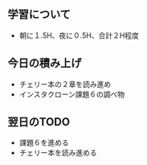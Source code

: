 ## 学習について
- 朝に１.5H、夜に０.5H、合計２H程度

## 今日の積み上げ 
- チェリー本の２章を読み進め
- インスタクローン課題６の調べ物

## 翌日のTODO
- 課題６を進める
- チェリー本を読み進める

